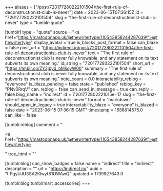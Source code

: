 +++
aliases = ["/post/720177280222101504/the-first-rule-of-deconstructionist-club-is-never"]
date = 2023-06-15T07:36:15Z
id = "720177280222101504"
slug = "the-first-rule-of-deconstructionist-club-is-never"
type = "tumblr-quote"

[tumblr]
type = "quote"
source = "<a href=\"https://mastodonapp.uk/@thewritertype/110543858244287639\">@thewritertype</a>"
display_avatar = true
is_blocks_post_format = false
can_blaze = false
post_url = "https://indirect.io/post/720177280222101504/the-first-rule-of-deconstructionist-club-is-never"
text = "The first rule of deconstructionist club is never fully knowable, and any statement on its text subverts its own meaning."
id_string = "720177280222101504"
short_url = "https://tmblr.co/ZY3jbyd_bMkoyW00"
summary = "The first rule of deconstructionist club is never fully knowable, and any statement on its text subverts its own meaning."
note_count = 0.0
interactability_reblog = "everyone"
is_blaze_pending = false
state = "published"
reblog_key = "PNv0RrqV"
can_reblog = false
can_send_in_message = true
can_reply = false
blog_name = "indirect"
id = 7.201772802221015e+17
slug = "the-first-rule-of-deconstructionist-club-is-never"
format = "markdown"
should_open_in_legacy = true
interactability_blaze = "everyone"
is_blazed = false
date = "2023-06-15 07:36:15 GMT"
timestamp = 1686814575.0
can_like = false

[tumblr.reblog]
comment = "<p><a href=\"https://mastodonapp.uk/@thewritertype/110543858244287639\">@thewritertype</a></p>"
tree_html = ""

[tumblr.blog]
can_show_badges = false
name = "indirect"
title = "indirect"
description = ""
url = "https://indirect.io/"
uuid = "t:PgyUJU3SA2Klwyt81UWAwQ"
updated = 1739927643.0

[tumblr.blog.tumblrmart_accessories]
+++
